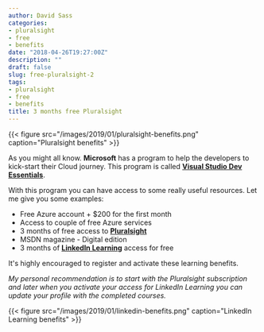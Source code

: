 ```yaml
---
author: David Sass
categories:
- pluralsight
- free
- benefits
date: "2018-04-26T19:27:00Z"
description: ""
draft: false
slug: free-pluralsight-2
tags:
- pluralsight
- free
- benefits
title: 3 months free Pluralsight
---
```


{{< figure src="/images/2019/01/pluralsight-benefits.png" caption="Pluralsight benefits" >}}

As you might all know. **Microsoft** has a program to help the developers to kick-start their Cloud journey. This program is called **[Visual Studio Dev Essentials](https://www.visualstudio.com/dev-essentials/)**.

With this program you can have access to some really useful resources. Let me give you some examples:

* Free Azure account + $200 for the first month
* Access to couple of free Azure services
* 3 months of free access to **[Pluralsight](https://www.pluralsight.com/)**
* MSDN magazine - Digital edition
* 3 months of **[LinkedIn Learning](https://www.linkedin.com/learning/)** access for free

It's highly encouraged to register and activate these learning benefits.

*My personal recommendation is to start with the Pluralsight subscription and later when you activate your access for LinkedIn Learning you can update your profile with the completed courses.*

{{< figure src="/images/2019/01/linkedin-benefits.png" caption="LinkedIn Learning benefits" >}}




